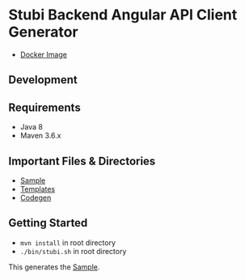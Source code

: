 # Stubi Backend Angular API Client Generator

- [Docker Image](https://hub.docker.com/repository/docker/it4kidsac/openapi-generator)

## Development
## Requirements
- Java 8
- Maven 3.6.x

## Important Files & Directories
- [Sample](./samples/client/petstore/stubi-backend-angular-api)
- [Templates](./modules/openapi-generator/src/main/resources/typescript-angular)
- [Codegen](./modules/openapi-generator/src/main/java/org/openapitools/codegen/languages/TypeScriptAngularClientCodegen.java)

## Getting Started
- `mvn install` in root directory
- `./bin/stubi.sh` in root directory

This generates the [Sample](./samples/client/petstore/stubi-backend-angular-api).
